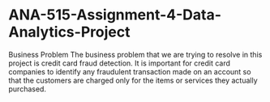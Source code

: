 # ANA-515-Assignment-4-Data-Analytics-Project
Business Problem The business problem that we are trying to resolve in this project is credit card fraud detection. It is important for credit card companies to identify any fraudulent transaction made on an account so that the customers are charged only for the items or services they actually purchased.
